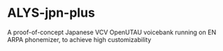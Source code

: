 # ALYS-jpn-plus
A proof-of-concept Japanese VCV OpenUTAU voicebank running on EN ARPA phonemizer, to achieve high customizability
